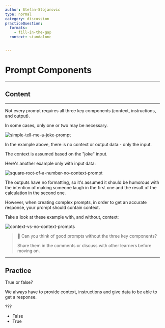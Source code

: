 ```yaml
---
author: Stefan-Stojanovic
type: normal
category: discussion
practiceQuestion:
  formats:
    - fill-in-the-gap
  context: standalone
 

---
```


# Prompt Components

---

## Content

---

Not every prompt requires all three key components (context, instructions, and output). 

In some cases, only one or two may be necessary.

![simple-tell-me-a-joke-prompt](https://img.enkipro.com/b29225310c33587cce17ac6764ee4a39.png)

In the example above, there is no context or output data - only the input.

The context is assumed based on the "joke" input.

Here's another example only with input data:

![square-root-of-a-number-no-context-prompt](https://img.enkipro.com/f4a7beb6b202a14bd278521268a09b3a.png)

The outputs have no formatting, so it's assumed it should be humorous with the intention of making someone laugh in the first one and the result of the calculation in the second one.

However, when creating complex prompts, in order to get an accurate response, your prompt should contain context.

Take a look at these example with, and without, context:

![context-vs-no-context-prompts](https://img.enkipro.com/d82c380ce3eea9c7e0203362ce622baf.png)

> 💬 Can you think of good prompts without the three key components?
> 
> Share them in the comments or discuss with other learners before moving on.


---

## Practice 

True or false?

We always have to provide context, instructions and give data to be able to get a response.

???

- False
- True